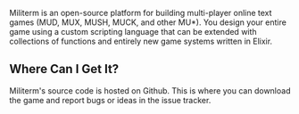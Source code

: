 Militerm is an open-source platform for building multi-player online text games
(MUD, MUX, MUSH, MUCK, and other MU*). You design your entire game using a
custom scripting language that can be extended with collections of functions
and entirely new game systems written in Elixir.

<!-- ## What's Here

_Ramblings_ is where we discuss general game design with an eye to the kind of
game we want to enable with Militerm. _Ideas_ is a dumping ground for half-formed
thoughts that we don't want to lose. _Documentation_ is where we describe the API. -->

## Where Can I Get It?

Militerm's source code is hosted on Github. This is where you can download the
game and report bugs or ideas in the issue tracker.

<!-- ## What Does It Look Like?

The following is an example transcript we're working towards. While this example
is simple, it illustrates what can be done in a single scene.

```
> look

You look around.

Old Seadog

You are standing behind the bar in the Old Seadog. The inn
radiates age and charm with its oak beam roof and many sea-
faring mementos secured firmly around the walls. Even the
bar is a single thick oak slab, worn and chipped with years
of service to rowdy sailors. An old glass window lets in a
little light from outside. A game room is to the south and
a parlor is to the southeast. A party room is at the bottom
of a flight of stairs.

A bottle of whiskey and an empty glass are on the bar.

Obvious exits: west

> quickly take the whiskey from the bar and then run down
  the stairs, "Ahhhhhhh!!!"

You grab the whiskey from the bar.
You run down the stairs into the party room, yelling
"Ahhhhhhh!!!"

Party Room

You are standing near the bottom of the stairs in the party
room. A banner hangs across with bright red letters on gold
foil. Glitter litters the floor below the banner. Off to one
side sits a table holding a few stale refreshments. Chairs
sit here and there.

> look at the table

You look at the table.

The table has a tray of cookies and a pitcher of warm sangria.

> take a cookie from the tray

You aren't near enough to the tray to reach it.

> move closer to the table

You walk towards the table.

> take a cookie from the tray

You take a cookie from the tray on the table.

> look

Party Room

You are standing near the table in the party room. A banner
hangs across with bright red letters on gold foil. Glitter
litters the floor below the banner. The table holds a few
stale refreshments. Chairs sit here and there. Across the
room, a set of stairs leads upwards.
``` -->
